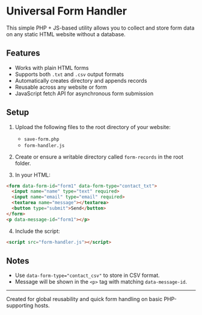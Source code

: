 # Universal Form Handler

This simple PHP + JS-based utility allows you to collect and store form data on any static HTML website without a database.

## Features

- Works with plain HTML forms
- Supports both `.txt` and `.csv` output formats
- Automatically creates directory and appends records
- Reusable across any website or form
- JavaScript fetch API for asynchronous form submission

## Setup

1. Upload the following files to the root directory of your website:
    - `save-form.php`
    - `form-handler.js`

2. Create or ensure a writable directory called `form-records` in the root folder.

3. In your HTML:

```html
<form data-form-id="form1" data-form-type="contact_txt">
  <input name="name" type="text" required>
  <input name="email" type="email" required>
  <textarea name="message"></textarea>
  <button type="submit">Send</button>
</form>
<p data-message-id="form1"></p>
```

4. Include the script:

```html
<script src="form-handler.js"></script>
```

## Notes

- Use `data-form-type="contact_csv"` to store in CSV format.
- Message will be shown in the `<p>` tag with matching `data-message-id`.

---

Created for global reusability and quick form handling on basic PHP-supporting hosts.
